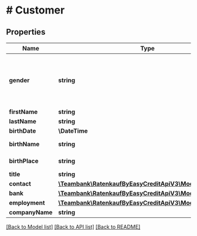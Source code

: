# # Customer

## Properties

Name | Type | Description | Notes
------------ | ------------- | ------------- | -------------
**gender** | **string** | MR &#x3D; HERR, MRS &#x3D; FRAU, DIVERS &#x3D; DIVERS, NO_GENDER &#x3D; OHNE | [optional]
**firstName** | **string** |  |
**lastName** | **string** |  |
**birthDate** | **\DateTime** |  | [optional]
**birthName** | **string** | Buyer birth name | [optional]
**birthPlace** | **string** | Buyer birth place | [optional]
**title** | **string** |  | [optional]
**contact** | [**\Teambank\RatenkaufByEasyCreditApiV3\Model\Contact**](Contact.md) |  |
**bank** | [**\Teambank\RatenkaufByEasyCreditApiV3\Model\Bank**](Bank.md) |  | [optional]
**employment** | [**\Teambank\RatenkaufByEasyCreditApiV3\Model\Employment**](Employment.md) |  | [optional]
**companyName** | **string** |  | [optional]

[[Back to Model list]](../../README.md#models) [[Back to API list]](../../README.md#endpoints) [[Back to README]](../../README.md)

